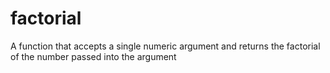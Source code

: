 # factorial
A function that accepts a single numeric argument and returns the factorial of the number passed into the argument
